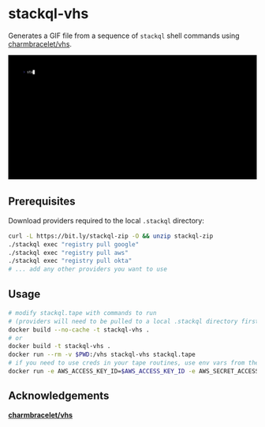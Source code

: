 # stackql-vhs

Generates a GIF file from a sequence of `stackql` shell commands using [charmbracelet/vhs](https://github.com/charmbracelet/vhs).  

![stackql-vhs](/images/stackql.gif)

## Prerequisites

Download providers required to the local `.stackql` directory:

```bash
curl -L https://bit.ly/stackql-zip -O && unzip stackql-zip
./stackql exec "registry pull google"
./stackql exec "registry pull aws"
./stackql exec "registry pull okta"
# ... add any other providers you want to use
```

## Usage

```bash
# modify stackql.tape with commands to run
# (providers will need to be pulled to a local .stackql directory first)
docker build --no-cache -t stackql-vhs .
# or
docker build -t stackql-vhs .
docker run --rm -v $PWD:/vhs stackql-vhs stackql.tape
# if you need to use creds in your tape routines, use env vars from the host as shown here
docker run -e AWS_ACCESS_KEY_ID=$AWS_ACCESS_KEY_ID -e AWS_SECRET_ACCESS_KEY=$AWS_SECRET_ACCESS_KEY --rm -v $PWD:/vhs stackql-vhs pystackql.tape
```
## Acknowledgements
[__charmbracelet/vhs__](https://github.com/charmbracelet/vhs)